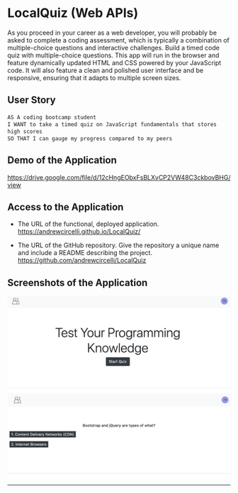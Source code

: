 # LocalQuiz (Web APIs)

As you proceed in your career as a web developer, you will probably be asked to complete a coding assessment, which is typically a combination of multiple-choice questions and interactive challenges. Build a timed code quiz with multiple-choice questions. This app will run in the browser and feature dynamically updated HTML and CSS powered by your JavaScript code. It will also feature a clean and polished user interface and be responsive, ensuring that it adapts to multiple screen sizes.

## User Story

```
AS A coding bootcamp student
I WANT to take a timed quiz on JavaScript fundamentals that stores high scores
SO THAT I can gauge my progress compared to my peers
```

## Demo of the Application

https://drive.google.com/file/d/12cHngEObxFsBLXvCP2VW48C3ckbovBHG/view

## Access to the Application

* The URL of the functional, deployed application.
https://andrewcircelli.github.io/LocalQuiz/

* The URL of the GitHub repository. Give the repository a unique name and include a README describing the project.
https://github.com/andrewcircelli/LocalQuiz

## Screenshots of the Application
<!-- Code Quiz Start -->
<img src="Assets/imgs/CodeQuiz Start.png" alt="code quiz start">

<!-- Code Quiz Live -->
<img src="Assets/imgs/CodeQuiz Live.png" alt="code quiz live">

- - -
